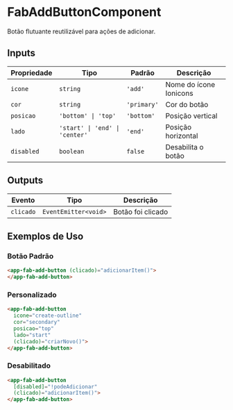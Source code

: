 # FabAddButtonComponent

Botão flutuante reutilizável para ações de adicionar.

## Inputs

| Propriedade | Tipo | Padrão | Descrição |
|-------------|------|--------|-----------|
| `icone` | `string` | `'add'` | Nome do ícone Ionicons |
| `cor` | `string` | `'primary'` | Cor do botão |
| `posicao` | `'bottom' \| 'top'` | `'bottom'` | Posição vertical |
| `lado` | `'start' \| 'end' \| 'center'` | `'end'` | Posição horizontal |
| `disabled` | `boolean` | `false` | Desabilita o botão |

## Outputs

| Evento | Tipo | Descrição |
|--------|------|-----------|
| `clicado` | `EventEmitter<void>` | Botão foi clicado |

## Exemplos de Uso

### Botão Padrão
```html
<app-fab-add-button (clicado)="adicionarItem()">
</app-fab-add-button>
```

### Personalizado
```html
<app-fab-add-button
  icone="create-outline"
  cor="secondary"
  posicao="top"
  lado="start"
  (clicado)="criarNovo()">
</app-fab-add-button>
```

### Desabilitado
```html
<app-fab-add-button
  [disabled]="!podeAdicionar"
  (clicado)="adicionarItem()">
</app-fab-add-button>
``` 